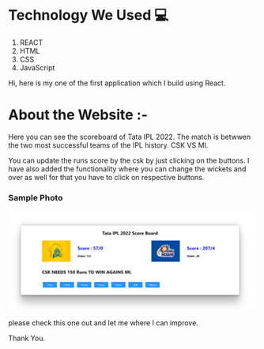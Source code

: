<h1>Technology We Used 💻</h1>

<ol>
     <li>REACT</li>
     <li>HTML</li>
     <li>CSS</li>
     <li>JavaScript</li>
</ol>

Hi, here is my one of the first application which I build using React.

<h1>About the Website :- </h1>
<p>Here you can see the scoreboard of Tata IPL 2022.
The match is betwwen the two most successful teams of the IPL history. CSK VS MI.</p>

<p>You can update the runs score by the csk by just clicking on the buttons.
I have also added the functionality where you can change the wickets and over as well for that you have to click on respective buttons.</p>

<h3>Sample Photo</h3>
<img src="https://github.com/Ajinkya6898/IPL-Scoreboard/blob/main/public/photo_2.PNG">

<p>please check this one out and let me where I can improve.</p>
<p>Thank You.</p>
